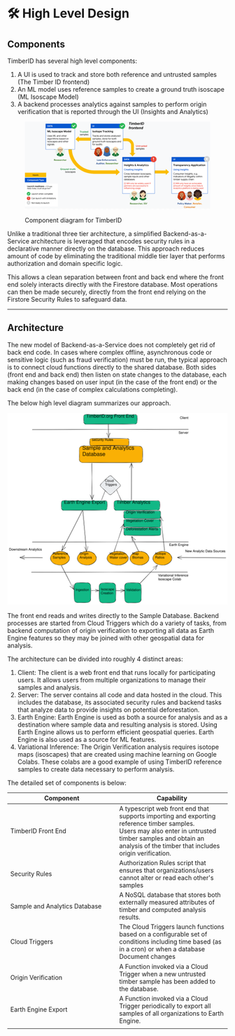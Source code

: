 # 🛠 High Level Design

## **Components**

TimberID has several high level components:

1. A UI is used to track and store both reference and untrusted samples (The Timber ID frontend)
2. An ML model uses reference samples to create a ground truth isoscape (ML Isoscape Model)
3. A backend processes analytics against samples to perform origin verification that is reported through the UI (Insights and Analytics)

<div data-full-width="false">

<figure><img src="../.gitbook/assets/arch.png" alt=""><figcaption><p>Component diagram for TimberID</p></figcaption></figure>

</div>

Unlike a traditional three tier architecture, a simplified Backend-as-a-Service architecture is leveraged that encodes security rules in a declarative manner directly on the database. This approach reduces amount of code by eliminating the traditional middle tier layer that performs authorization and domain specific logic.

This  allows a clean separation between front and back end where the front end solely interacts directly with the Firestore database. Most operations can then be made securely, directly from the front end relying on the Firstore Security Rules to safeguard data.

***

## **Architecture**

The new model of Backend-as-a-Service does not completely get rid of back end code. In cases where complex offline, asynchronous code or sensitive logic (such as fraud verification) must be run, the typical approach is to connect cloud functions directly to the shared database. Both sides (front end and back end) then listen on state changes to the database, each making changes based on user input (in the case of the front end) or the back end (in the case of complex calculations completing).

The below high level diagram summarizes our approach.

<img src="../.gitbook/assets/file.excalidraw (1) (1).svg" alt="" class="gitbook-drawing">

The front end reads and writes directly to the Sample Database. Backend processes are started from Cloud Triggers which do a variety of tasks, from backend computation of origin verification to exporting all data as Earth Engine features so they may be joined with other geospatial data for analysis.

The architecture can be divided into roughly 4 distinct areas:

1. Client: The client is a web front end that runs locally for participating users. It allows users from multiple organizations to manage their samples and analysis.
2. Server: The  server contains all code and data hosted in the cloud. This includes the database, its associated security rules and backend tasks that analyze data to provide insights on potential deforestation.
3. Earth Engine: Earth Engine is used as both a source for analysis and as a destination where sample data and resulting analysis is stored. Using Earth Engine allows us to perform efficient geospatial queries. Earth Engine is also used as a source for ML features.
4. Variational Inference: The Origin Verification analysis requires isotope maps (isoscapes) that are created using machine learning on Google Colabs. These colabs are a good example of using TimberID reference samples to create data necessary to perform analysis.

The detailed set of components is below:

<table><thead><tr><th width="235">Component</th><th>Capability</th></tr></thead><tbody><tr><td>TimberID Front End</td><td>A typescript web front end that supports importing and exporting reference timber samples.<br>Users may also enter in untrusted timber samples and obtain an analysis of the timber that includes origin verification.</td></tr><tr><td>Security Rules</td><td>Authorization Rules script that ensures that organizations/users cannot alter or read each other's samples</td></tr><tr><td>Sample and Analytics Database</td><td>A NoSQL database that stores both externally measured attributes of timber and computed analysis results.</td></tr><tr><td>Cloud Triggers</td><td>The Cloud Triggers launch functions based on a configurable set of conditions including time based (as in a cron) or when a database Document changes</td></tr><tr><td>Origin Verification</td><td>A Function invoked via a Cloud Trigger when a new untrusted timber sample has been added to the database.</td></tr><tr><td>Earth Engine Export</td><td>A Function invoked via a Cloud Trigger periodically to export all samples of all organizations to Earth Engine.</td></tr><tr><td></td><td></td></tr></tbody></table>

##
